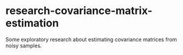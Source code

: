 # research-covariance-matrix-estimation
Some exploratory research about estimating covariance matrices from noisy samples. 
